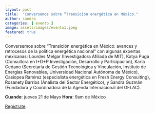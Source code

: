 ```yaml
---
layout: post
title:  "Conversemos sobre “Transición energética en México."
author: sandra
categories: [ evento ]
image: assets/images/evento1.jpeg
featured: true
---
```


Conversemos sobre “Transición energética en México: avances y retrocesos de la política energética nacional" con algunas expertas mexicanas: Lourdes Melgar (Investigadora Afiliada de MIT), Katya Puga (Consultora en I+D+P Investigación, Desarrollo y Participación), Karla Cedano (Secretaría de Gestión Tecnológica y Vinculación, Instituto de Energías Renovables, Universidad Nacional Autónoma de México), Casiopea Ramirez (especialista energética en Fresh Energy Consulting), Rosanety Barrios (Analista del Sector Energético), y Sandra Guzmán (Fundadora y Coordinadora de la Agenda Internacional del GFLAC).


**Cuando:** jueves 21 de Mayo 
**Hora:** 9am de México 

[Registrate][jekyll-docs].

[jekyll-docs]: https://docs.google.com/forms/d/e/1FAIpQLSd3362kGfvAgHRhVamazHSeFzdEkPyw5z4OmpROv6hAzzUnHA/closedform